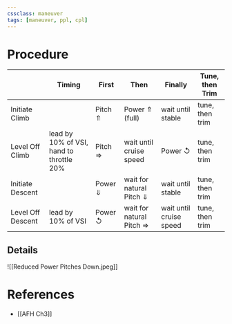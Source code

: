 ```yaml
---
cssclass: maneuver
tags: [maneuver, ppl, cpl]
---
```


# Procedure

| | Timing | First | Then | Finally | Tune, then Trim |  
| -- | -- | -- | --| -- | -- |  
| Initiate Climb |  | Pitch &#x21D1; | Power &#x21D1; (full) | wait until stable | tune, then trim |  
| Level Off Climb | lead by 10% of VSI, hand to throttle 20%| Pitch &#x21D2; | wait until cruise speed | Power &#x21BA; | tune, then trim |  
| Initiate Descent | | Power &#x21D3; | wait for natural Pitch &#x21D3; | wait until stable | tune, then trim |  
| Level Off Descent | lead by 10% of VSI | Power &#x21BA; | wait for natural Pitch &#x21D2; | wait until cruise speed | tune, then trim |

## Details
![[Reduced Power Pitches Down.jpeg]]

# References
- [[AFH Ch3]]
